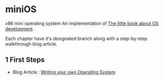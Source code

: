 # miniOS
x86 mini operating system
An implementation of [The little book about OS development](http://littleosbook.github.io/).

Each chapter have it's designated branch along with a step-by-step walkthrough blog article.

## 1 First Steps
* Blog Article : [Writing your own Operating System](https://medium.com/@erandachamith322/developing-a-custom-operating-system-b209e45d9c)
